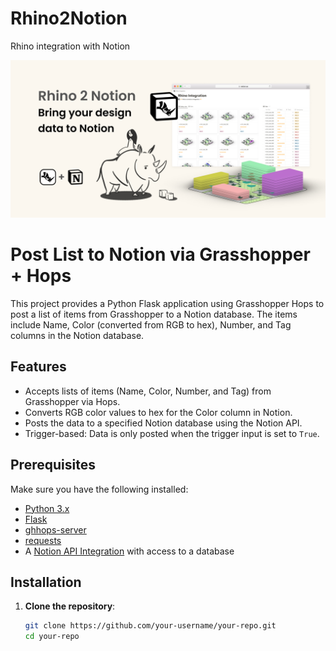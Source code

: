 # Rhino2Notion
 Rhino integration with Notion

![Logo](/img/Thumbnail.png)

# Post List to Notion via Grasshopper + Hops

This project provides a Python Flask application using Grasshopper Hops to post a list of items from Grasshopper to a Notion database. The items include Name, Color (converted from RGB to hex), Number, and Tag columns in the Notion database.

## Features
- Accepts lists of items (Name, Color, Number, and Tag) from Grasshopper via Hops.
- Converts RGB color values to hex for the Color column in Notion.
- Posts the data to a specified Notion database using the Notion API.
- Trigger-based: Data is only posted when the trigger input is set to `True`.

## Prerequisites

Make sure you have the following installed:
- [Python 3.x](https://www.python.org/downloads/)
- [Flask](https://flask.palletsprojects.com/en/2.0.x/installation/)
- [ghhops-server](https://github.com/mcneel/compute.rhino3d/tree/master/src/GhHopsServer)
- [requests](https://docs.python-requests.org/en/latest/)
- A [Notion API Integration](https://developers.notion.com/docs/getting-started) with access to a database

## Installation

1. **Clone the repository**:

   ```bash
   git clone https://github.com/your-username/your-repo.git
   cd your-repo

